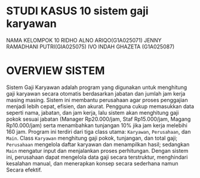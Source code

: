 # STUDI KASUS 10 sistem gaji karyawan

NAMA KELOMPOK 10
RIDHO ALNO ARIQO(G1A025071)
JENNY RAMADHANI PUTRI(GIA025075)
IVO INDAH GHAZETA (G1A025087)
 

# OVERVIEW SISTEM
Sistem Gaji Karyawan adalah  program yang digunakan untuk menghitung gaji karyawan secara otomatis 
berdasarkan jabatan dan jumlah jam kerja masing masing. Sistem ini membantu perusahaan agar proses penggajian menjadi 
lebih cepat, efisien, dan akurat. Pengguna cukup memasukkan data seperti nama, jabatan, dan jam kerja, lalu sistem akan menghitung gaji
pokok sesuai jabatan (Manager Rp20.000/jam, Staf Rp15.000/jam, Magang Rp10.000/jam) serta menambahkan tunjangan 10% jika jam kerja melebihi 160 jam.
Program ini terdiri dari tiga class utama: `Karyawan`, `Perusahaan`, dan `Main`. Class `Karyawan` menghitung gaji pokok, tunjangan, dan total gaji; `Perusahaan`
mengelola daftar karyawan dan menampilkan hasil; sedangkan `Main` mengatur input dan menjalankan proses perhitungan. Dengan sistem ini,
perusahaan dapat mengelola data gaji secara terstruktur, menghindari kesalahan manual, dan menerapkan konsep secara sederhana namun Secara efektif.

